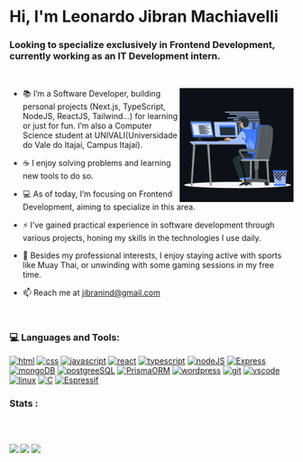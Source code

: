 <h1 align="">Hi, I'm Leonardo Jibran Machiavelli</h1>
<h3 align="">Looking to specialize exclusively in Frontend Development, currently working as an IT Development intern.</h3>
<br>
<p><img align="right" src="https://github.com/JibranMachiavelli/Jibran/blob/main/animation_500_kxa883sd.gif" alt="jibran" width=40% height=40% /></p>

- 📚 I’m a Software Developer, building personal projects (Next.js, TypeScript, NodeJS, ReactJS, Tailwind...) for learning or just for fun. I’m also a Computer Science student at UNIVALI(Universidade do Vale do Itajaí, Campus Itajaí).

- ☕ I enjoy solving problems and learning new tools to do so.

- 💻 As of today, I’m focusing on Frontend Development, aiming to specialize in this area.

- ⚡ I’ve gained practical experience in software development through various projects, honing my skills in the technologies I use daily.

- 🎵 Besides my professional interests, I enjoy staying active with sports like Muay Thai, or unwinding with some gaming sessions in my free time.

- 📫 Reach me at jibranind@gmail.com

<br>

<h3 align="">💻 Languages and Tools:</h3>
<a href="#"><img src="https://img.shields.io/badge/HTML5-E34F26?style=for-the-badge&logo=html5&logoColor=white" alt="html"/></a> <a href="#"><img src="https://img.shields.io/badge/CSS3-1572B6?style=for-the-badge&logo=css3&logoColor=white" alt="css"/></a> <a href="#"><img src="https://img.shields.io/badge/JavaScript-323330?style=for-the-badge&logo=javascript&logoColor=F7DF1E" alt="javascript"/></a> <a href="#"><img src="https://img.shields.io/badge/React-20232A?style=for-the-badge&logo=react&logoColor=61DAFB" alt="react"/></a> <a href="#"><img src="https://img.shields.io/badge/TypeScript-007ACC?style=for-the-badge&logo=typescript&logoColor=white" alt="typescript"/></a> <a href="#"><img src="https://img.shields.io/badge/Node%20js-339933?style=for-the-badge&logo=nodedotjs&logoColor=white" alt="nodeJS"/></a> <a href="#"><img src="https://img.shields.io/badge/Express%20js-000000?style=for-the-badge&logo=express&logoColor=white" alt="Express"/></a> <a href="#"><img src="https://img.shields.io/badge/MongoDB-4EA94B?style=for-the-badge&logo=mongodb&logoColor=white" alt="mongoDB"/></a> <a href="#"><img src="https://img.shields.io/badge/PostgreSQL-316192?style=for-the-badge&logo=postgresql&logoColor=white" alt="postgreeSQL"/></a> <a href="#"><img src="https://img.shields.io/badge/Prisma-3982CE?style=for-the-badge&logo=Prisma&logoColor=white" alt="PrismaORM"/></a><!--<a href="#"><img src="https://img.shields.io/badge/Docker-2CA5E0?style=for-the-badge&logo=docker&logoColor=white" alt="docker"/></a> <a href="#"><img width="48" height="48" src="https://img.shields.io/badge/Amazon_AWS-FF9900?style=for-the-badge&logo=amazonaws&logoColor=white"/></a>--> <a href="#"><img src="https://img.shields.io/badge/Wordpress-21759B?style=for-the-badge&logo=wordpress&logoColor=white" alt="wordpress"/></a> <a href="#"><img src="https://img.shields.io/badge/GIT-E44C30?style=for-the-badge&logo=git&logoColor=white" alt="git"/></a> <a href="#"><img src="https://img.shields.io/badge/VSCode-0078D4?style=for-the-badge&logo=visual%20studio%20code&logoColor=white" alt="vscode"/></a> <a href="#"><img src="https://img.shields.io/badge/Linux-FCC624?style=for-the-badge&logo=linux&logoColor=black" alt="linux"/></a> <a href="#"><img src="https://img.shields.io/badge/C-00599C?style=for-the-badge&logo=c&logoColor=white" alt="C"/></a> <a href="#"><img src="https://img.shields.io/badge/espressif-E7352C?style=for-the-badge&logo=espressif&logoColor=white" alt="Espressif"/></a>

<br>

<h3>Stats :</h3>

<div>
<img src="https://github-readme-stats.vercel.app/api?username=JibranMachiavelli&show_icons=true&locale=en&bg_color=0d1117&text_color=ffffff&icon_color=2E7AE3&repo=convoychat&hide=stars" alt="" height="150em"/>
<b>
<img src="https://github-readme-stats.vercel.app/api/top-langs?username=JibranMachiavelli&show_icons=true&locale=en&bg_color=0d1117&text_color=ffffff&layout=compact" alt="" bg_color=#808080 height="150em"/>
</div>
  
 ##
<div> 
   <a href="https://www.linkedin.com/in/leonardo-jibran-machiavelli-12b134253/" target="_blank"><img src="https://img.shields.io/badge/-LinkedIn-%230077B5?style=for-the-badge&logo=linkedin&logoColor=white" target="_blank"></a> 
  <a href="https://www.instagram.com/leo_jibran?igsh=aWswOGZ0bzRnY3Rr" target="_blank"><img src="https://img.shields.io/badge/-Instagram-%23E4405F?style=for-the-badge&logo=instagram&logoColor=white" target="_blank"></a>
  <a href = "mailto:jibranind@gmail.com"><img src="https://img.shields.io/badge/-Gmail-%23333?style=for-the-badge&logo=gmail&logoColor=white" target="_blank"></a>
</div>

